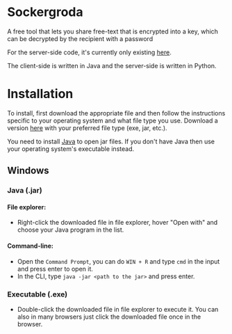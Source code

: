 # Sockergroda
A free tool that lets you share free-text that is encrypted into a key, which can be decrypted by the recipient with a password

For the server-side code, it's currently only existing [here](https://repl.it/@sockergrodaapi/api).

The client-side is written in Java and the server-side is written in Python.

# Installation
To install, first download the appropriate file and then follow the instructions specific to your operating system and what file type you use.
Download a version [here](https://github.com/javaveryhot/sockergroda/releases) with your preferred file type (exe, jar, etc.).

You need to install [Java](https://www.java.com) to open jar files. If you don't have Java then use your operating system's executable instead.

## Windows
### Java (.jar)
#### File explorer:
* Right-click the downloaded file in file explorer, hover "Open with" and choose your Java program in the list.
#### Command-line:
* Open the `Command Prompt`, you can do `WIN + R` and type `cmd` in the input and press enter to open it.
* In the CLI, type `java -jar <path to the jar>` and press enter.

### Executable (.exe)
* Double-click the downloaded file in file explorer to execute it. You can also in many browsers just click the downloaded file once in the browser.
